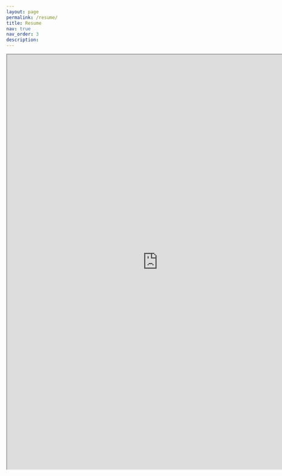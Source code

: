```yaml
---
layout: page
permalink: /resume/
title: Resume
nav: true
nav_order: 3
description: 
---
```


<iframe src="https://drive.google.com/file/d/1KMx6PBYs6eHBxQjByrFqy_OUwzAef8-f/preview" width="800" height="1100" allow="autoplay"></iframe>

